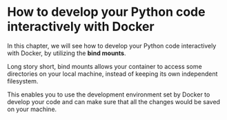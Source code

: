 # How to develop your Python code interactively with Docker

In this chapter, we will see how to develop your Python code interactively with Docker,
by utilizing the **bind mounts**. 

Long story short, bind mounts allows your container to access some directories on your local machine, instead of keeping its own independent filesystem. 

This enables you to use the development environment set by Docker to develop your code and
can make sure that all the changes would be saved on your machine.